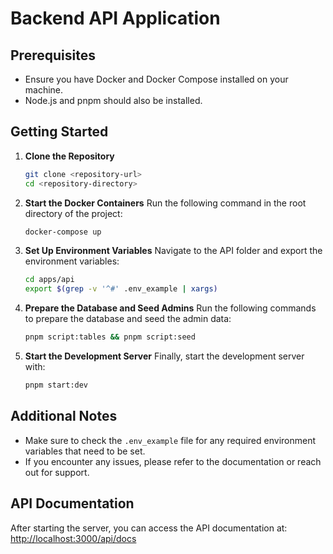 # Backend API Application

## Prerequisites
- Ensure you have Docker and Docker Compose installed on your machine.
- Node.js and pnpm should also be installed.

## Getting Started

1. **Clone the Repository**
   ```bash
   git clone <repository-url>
   cd <repository-directory>
   ```

2. **Start the Docker Containers**
   Run the following command in the root directory of the project:
   ```bash
   docker-compose up
   ```

3. **Set Up Environment Variables**
   Navigate to the API folder and export the environment variables:
   ```bash
   cd apps/api
   export $(grep -v '^#' .env_example | xargs)
   ```

4. **Prepare the Database and Seed Admins**
   Run the following commands to prepare the database and seed the admin data:
   ```bash
   pnpm script:tables && pnpm script:seed
   ```

5. **Start the Development Server**
   Finally, start the development server with:
   ```bash
   pnpm start:dev
   ```

## Additional Notes
- Make sure to check the `.env_example` file for any required environment variables that need to be set.
- If you encounter any issues, please refer to the documentation or reach out for support.

## API Documentation
  After starting the server, you can access the API documentation at:
  [http://localhost:3000/api/docs](http://localhost:1337/api/docs)
